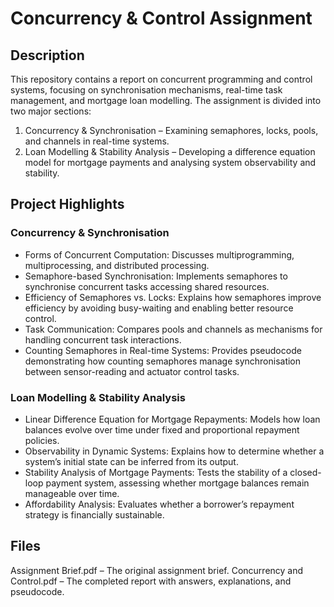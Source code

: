 # Concurrency & Control Assignment

## Description
This repository contains a report on concurrent programming and control systems, focusing on synchronisation mechanisms, real-time task management, and mortgage loan modelling. The assignment is divided into two major sections:
1. Concurrency & Synchronisation – Examining semaphores, locks, pools, and channels in real-time systems.
2. Loan Modelling & Stability Analysis – Developing a difference equation model for mortgage payments and analysing system observability and stability.

## Project Highlights
### Concurrency & Synchronisation
- Forms of Concurrent Computation: Discusses multiprogramming, multiprocessing, and distributed processing.
- Semaphore-based Synchronisation: Implements semaphores to synchronise concurrent tasks accessing shared resources.
- Efficiency of Semaphores vs. Locks: Explains how semaphores improve efficiency by avoiding busy-waiting and enabling better resource control.
- Task Communication: Compares pools and channels as mechanisms for handling concurrent task interactions.
- Counting Semaphores in Real-time Systems: Provides pseudocode demonstrating how counting semaphores manage synchronisation between sensor-reading and actuator control tasks.
### Loan Modelling & Stability Analysis
- Linear Difference Equation for Mortgage Repayments: Models how loan balances evolve over time under fixed and proportional repayment policies.
- Observability in Dynamic Systems: Explains how to determine whether a system’s initial state can be inferred from its output.
- Stability Analysis of Mortgage Payments: Tests the stability of a closed-loop payment system, assessing whether mortgage balances remain manageable over time.
- Affordability Analysis: Evaluates whether a borrower’s repayment strategy is financially sustainable.

## Files
Assignment Brief.pdf – The original assignment brief.
Concurrency and Control.pdf – The completed report with answers, explanations, and pseudocode.

